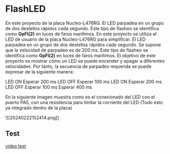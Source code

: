 # FlashLED

En este proyecto de la placa Nucleo-L476RG. El LED parpadea en un grupo de dos destellos rápidos cada segundo. Este tipo de flasheo se identifica como **GpFl(2)** en luces de faros marítimos. En este proyecto se utiliza el LED de usuario de la placa Nucleo-L476RG para simplificar. El LED parpadea en un grupo de dos destellos rápidos cada segundo. Se supone que la velocidad de parpadeo es de 200 ms. Este tipo de flasheo se identifica como **GpFl(2)** en luces de faros marítimos. El objetivo de este proyecto es mostrar cómo un LED se puede encender y apagar a diferentes velocidades. Por tanto, la secuencia de parpadeo requerida se puede expresar de la siguiente manera:

LED ON
Esperar 200 ms
LED OFF
Esperar 100 ms
LED ON
Esperar 200 ms
LED OFF
Esperar 100 ms
Esperar 400 ms

En la siguiente imagen muestra como es el conexionado del LED con el puerto PA5, con una resistencia para limitar la corriente del LED (Todo esto ya integrado dentro de la placa) 

![[20240222152414.png]]


## Test
[video test](https://github.com/PuertOcho/FlashLED/assets/57835621/35517888-6cf1-492d-b1e6-d211a2b5b65d)
